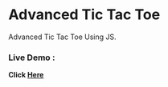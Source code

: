 # Advanced Tic Tac Toe
 Advanced Tic Tac Toe Using JS.
### Live Demo :
 <b>Click [Here](https://supsource.github.io/Advanced-Tic-Tac-Toe/)</b>
